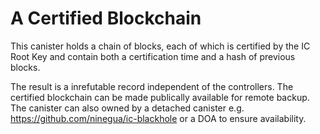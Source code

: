 # A Certified Blockchain

This canister holds a chain of blocks, each of which is certified by the IC Root Key and contain both a certification time and a hash of previous blocks.

The result is a inrefutable record independent of the controllers.  The certified blockchain can be made publically available for remote backup.  The canister can also owned by a detached canister e.g. https://github.com/ninegua/ic-blackhole or a DOA to ensure availability.
